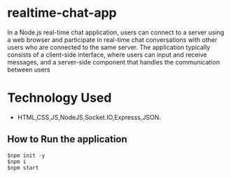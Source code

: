 # realtime-chat-app
In a Node.js real-time chat application, users can connect to a server using a web 
browser and participate in real-time chat conversations with other users who are 
connected to the same server. The application typically consists of a client-side 
interface, where users can input and receive messages, and a server-side 
component that handles the communication between users

# Technology Used 
- HTML,CSS,JS,NodeJS,Socket.IO,Expresss,JSON.

## How to Run the application

```
$npm init -y
$npm i
$npm start
```
